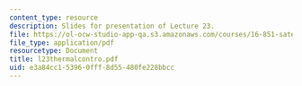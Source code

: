 ```yaml
---
content_type: resource
description: Slides for presentation of Lecture 23.
file: https://ol-ocw-studio-app-qa.s3.amazonaws.com/courses/16-851-satellite-engineering-fall-2003/e3a84cc153960fff8d55480fe228bbcc_l23thermalcontro.pdf
file_type: application/pdf
resourcetype: Document
title: l23thermalcontro.pdf
uid: e3a84cc1-5396-0fff-8d55-480fe228bbcc
---
```


